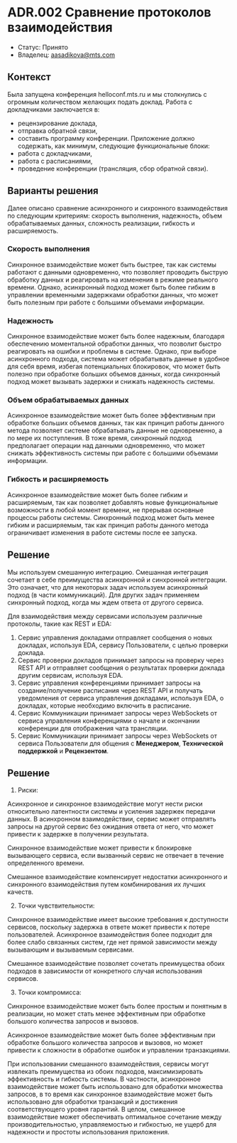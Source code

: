 # ADR.002 Сравнение протоколов взаимодействия
<!-- Название ADR состоит из [ADR.###] [Коротко суть принятого решения] -->

* Статус: Принято
* Владелец: aasadikova@mts.com

## Контекст
<!-- Описание проблемы, требующей решения, причин, побудивших принять решение, ограничений, действовавших на момент принятия решения -->

Была запущена конференция helloconf.mts.ru и мы столкнулись с огромным количеством желающих подать доклад. Работа с докладчиками заключается в: 
- рецензирование доклада,
- отправка обратной связи,
- составить программу конференции.
Приложение должно содержать, как минимум, следующие функциональные блоки:
- работа с докладчиками,
- работа с расписаниями,
- проведение конференции (трансляция, сбор обратной связи).

## Варианты решения
<!-- Описание рассмотренных вариантов c их плюсами и минусами -->
Далее описано сравнение асинхронного и сихронного взаимодействия по следующим критериям: скорость выполнения, надежность, объем обрабатываемых данных, сложность реализации, гибкость и расширяемость.

### Скорость выполнения
Синхронное взаимодействие может быть быстрее, так как системы работают с данными одновременно, что позволяет проводить быструю обработку данных и реагировать на изменения в режиме реального времени. Однако, асинхронный подход может быть более гибким в управлении временными задержками обработки данных, что может быть полезным при работе с большими объемами информации.

### Надежность
Синхронное взаимодействие может быть более надежным, благодаря обеспечению моментальной обработки данных, что позволит быстро реагировать на ошибки и проблемы в системе. Однако, при выборе асинхронного подхода, система может обрабатывать данные в удобное для себя время, избегая потенциальных блокировок, что может быть полезно при обработке больших объемов данных, когда синхронный подход может вызывать задержки и снижать надежность системы.

### Объем обрабатываемых данных
Асинхронное взаимодействие может быть более эффективным при обработке больших объемов данных, так как принцип работы данного метода позволяет системе обрабатывать данные не одновременно, а по мере их поступления. В тоже время, синхронный подход предполагает операции над данными одновременно, что может снижать эффективность системы при работе с большими объемами информации.

### Гибкость и расширяемость
Асинхронное взаимодействие может быть более гибким и расширяемым, так как позволяет добавлять новые функциональные возможности в любой момент времени, не прерывая основные процессы работы системы. Синхронный подход может быть менее гибким и расширяемым, так как принцип работы данного метода ограничивает изменения в работе системы после ее запуска.

## Решение
<!-- Описание выбранного решения. Решение должно быть сформулировано чётко ("Мы используем...", "Мы не используем", а не "Желательно.." или "Предлагается..."). 
Должна быть понятна связь между решением и проблемой, почему выбрали именно это решение из вариантов -->

Мы используем смешанную интеграцию.
Смешанная интеграция сочетает в себе преимущества асинхронной и синхронной интеграции. Это означает, что для некоторых задач используем асинхронный подход (в части коммуникаций). Для других задач применяем синхронный подход, когда мы ждем ответа от другого сервиса.

Для взаимодействия между сервисами используем различные протоколы, такие как REST и EDA:
1. Сервис управления докладами отправляет сообщения о новых докладах, используя EDA, сервису Пользователи, с целью проверки доклада.
2. Сервис проверки докладов принимает запросы на проверку через REST API и отправляет сообщения о результатах проверки доклада другим сервисам, используя EDA.
3. Сервис управления конференциями принимает запросы на создание/получение расписания через REST API и получать уведомления от сервиса управления докладами, используя EDA, о докладах, которые необходимо включить в расписание.
4. Сервис Коммуникации принимает запросы через WebSockets от сервиса управления конференциями о начале и окончании конференции для отображения чата трансляции.
5. Сервис Коммуникации принимает запросы через WebSockets от сервиса Пользователи для общения с **Менеджером**, **Технической поддержкой** и **Рецензентом**.

## Решение
<!-- Описание выбранного решения. Решение должно быть сформулировано чётко ("Мы используем...", "Мы не используем", а не "Желательно.." или "Предлагается..."). 
Должна быть понятна связь между решением и проблемой, почему выбрали именно это решение из вариантов -->
1. Риски:

Асинхронное и синхронное взаимодействие могут нести риски относительно латентности системы и усиления задержек передачи данных. В асинхронном взаимодействии, сервис может отправлять запросы на другой сервис без ожидания ответа от него, что может привести к задержке в получении результата.

Синхронное взаимодействие может привести к блокировке вызывающего сервиса, если вызванный сервис не отвечает в течение определенного времени.

Смешанное взаимодействие компенсирует недостатки асинхронного и синхронного взаимодействия путем комбинирования их лучших качеств.

2. Точки чувствительности:

Синхронное взаимодействие имеет высокие требования к доступности сервисов, поскольку задержка в ответе может привести к потере пользователей. Асинхронное взаимодействия более подходит для более слабо связанных систем, где нет прямой зависимости между вызывающим и вызываемым сервисами.

Смешанное взаимодействие позволяет сочетать преимущества обоих подходов в зависимости от конкретного случая использования сервисов.

3. Точки компромисса:

Синхронное взаимодействие может быть более простым и понятным в реализации, но может стать менее эффективным при обработке большого количества запросов и вызовов.

Асинхронное взаимодействие может быть более эффективным при обработке большого количества запросов и вызовов, но может привести к сложности в обработке ошибок и управлении транзакциями.

При использовании смешанного взаимодействия, сервисы могут извлекать преимущества из обоих подходов, максимизировать эффективность и гибкость системы. В частности, асинхронное взаимодействие может быть использовано для обработки множества запросов, в то время как синхронное взаимодействие может быть использовано для обработки транзакций и достижения соответствующего уровня гарантий. В целом, смешанное взаимодействие может обеспечивать оптимальное сочетание между производительностью, управляемостью и гибкостью, не ущерб для надежности и простоты использования приложения.